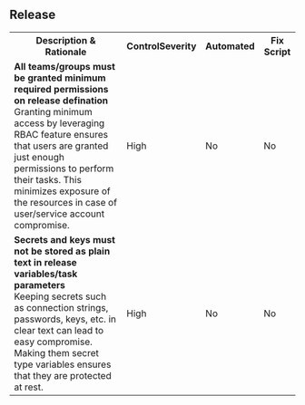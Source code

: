<html>
 
<head>

</head><body>
<H2>Release</H2><table><tr><th>Description & Rationale</th><th>ControlSeverity</th><th>Automated</th><th>Fix Script</th></tr>

<tr><td><b>All teams/groups must be granted minimum required permissions on release defination</b>
<br/>
Granting minimum access by leveraging RBAC feature ensures that users are granted just enough permissions to perform their tasks. This minimizes exposure of the resources in case of user/service account compromise.
</td><td>High</td><td>No</td><td>No</td></tr>

<tr><td><b>Secrets and keys must not be stored as plain text in release variables/task parameters</b>
<br/>
Keeping secrets such as connection strings, passwords, keys, etc. in clear text can lead to easy compromise. Making them secret type variables ensures that they are protected at rest.
</td><td>High</td><td>No</td><td>No</td></tr>

</table>
<table>
</table>
</body></html>
